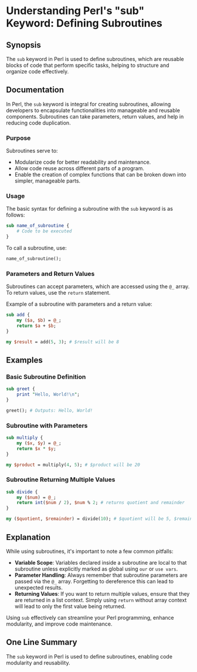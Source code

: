 <!--
Meta Description: # Understanding Perl's "sub" Keyword: Defining Subroutines ## Synopsis The `sub` keyword in Perl is used to define subroutines, which are reusable blo...
Meta Keywords: perl, sub, return, subroutine, subroutines
-->

# Understanding Perl's "sub" Keyword: Defining Subroutines

## Synopsis
The `sub` keyword in Perl is used to define subroutines, which are reusable blocks of code that perform specific tasks, helping to structure and organize code effectively.

## Documentation
In Perl, the `sub` keyword is integral for creating subroutines, allowing developers to encapsulate functionalities into manageable and reusable components. Subroutines can take parameters, return values, and help in reducing code duplication.

### Purpose
Subroutines serve to:
- Modularize code for better readability and maintenance.
- Allow code reuse across different parts of a program.
- Enable the creation of complex functions that can be broken down into simpler, manageable parts.

### Usage
The basic syntax for defining a subroutine with the `sub` keyword is as follows:

```perl
sub name_of_subroutine {
    # Code to be executed
}
```

To call a subroutine, use:

```perl
name_of_subroutine();
```

### Parameters and Return Values
Subroutines can accept parameters, which are accessed using the `@_` array. To return values, use the `return` statement.

Example of a subroutine with parameters and a return value:

```perl
sub add {
    my ($a, $b) = @_;
    return $a + $b;
}

my $result = add(5, 3); # $result will be 8
```

## Examples

### Basic Subroutine Definition
```perl
sub greet {
    print "Hello, World!\n";
}

greet(); # Outputs: Hello, World!
```

### Subroutine with Parameters
```perl
sub multiply {
    my ($x, $y) = @_;
    return $x * $y;
}

my $product = multiply(4, 5); # $product will be 20
```

### Subroutine Returning Multiple Values
```perl
sub divide {
    my ($num) = @_;
    return int($num / 2), $num % 2; # returns quotient and remainder
}

my ($quotient, $remainder) = divide(10); # $quotient will be 5, $remainder will be 0
```

## Explanation
While using subroutines, it's important to note a few common pitfalls:

- **Variable Scope**: Variables declared inside a subroutine are local to that subroutine unless explicitly marked as global using `our` or `use vars`.
- **Parameter Handling**: Always remember that subroutine parameters are passed via the `@_` array. Forgetting to dereference this can lead to unexpected results.
- **Returning Values**: If you want to return multiple values, ensure that they are returned in a list context. Simply using `return` without array context will lead to only the first value being returned.

Using `sub` effectively can streamline your Perl programming, enhance modularity, and improve code maintenance.

## One Line Summary
The `sub` keyword in Perl is used to define subroutines, enabling code modularity and reusability.